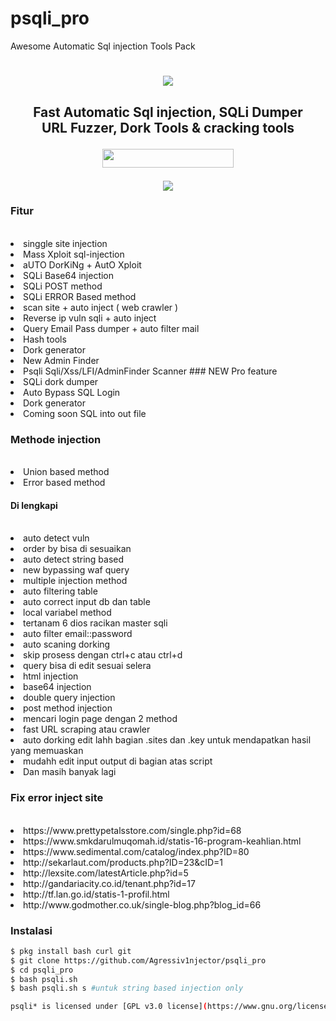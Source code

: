 # psqli_pro
Awesome Automatic Sql injection Tools Pack
<h1 align="center">
  <img src="https://i.ibb.co/LYnKqpr/logopsqli.png"></h1>
   <h2 align="center">Fast Automatic Sql injection, SQLi Dumper<br>URL Fuzzer, Dork Tools & cracking tools
<p align="center">
  </a>
  <a href="psqli.sh">
     <img src="https://i.ibb.co/br5DH3z/1586858881-picsay.jpg" height="30" width="210">
  </a>
</h2>
</p>
<p align="center">
  <img src="https://i.ibb.co/JjGDcgw/psqli2.png">
</p>

### Fitur
<br>
<li> singgle site injection
<li> Mass Xploit sql-injection
<li> aUTO DorKiNg + AutO Xploit
<li> SQLi Base64 injection
<li> SQLi POST method
<li> SQLi ERROR Based method
<li> scan site + auto inject ( web crawler )
<li> Reverse ip vuln sqli + auto inject
<li> Query Email Pass dumper + auto filter mail
<li> Hash tools
<li> Dork generator
<li> New Admin Finder
<li> Psqli Sqli/Xss/LFI/AdminFinder Scanner
### NEW Pro feature
<li> SQLi dork dumper
<li> Auto Bypass SQL Login
<li> Dork generator
<li> Coming soon SQL into out file
  
### Methode injection
<br>
<li> Union based method
<li> Error based method
  
#### Di lengkapi
<br>
<li> auto detect vuln
<li> order by bisa di sesuaikan
<li> auto detect string based
<li> new bypassing waf query
<li> multiple injection method
<li> auto filtering table
<li> auto correct input db dan table
<li> local variabel method
<li> tertanam 6 dios racikan master sqli
<li> auto filter email::password
<li> auto scaning dorking
<li> skip prosess dengan ctrl+c atau ctrl+d
<li> query bisa di edit sesuai selera
<li> html injection
<li> base64 injection
<li> double query injection
<li> post method injection
<li> mencari login page dengan 2 method
<li> fast URL scraping atau crawler
<li> auto dorking edit lahh bagian .sites dan .key untuk mendapatkan hasil yang memuaskan
<li> mudahh edit input output di bagian atas script
<li> Dan masih banyak lagi
  
### Fix error inject site
<br>
<li> https://www.prettypetalsstore.com/single.php?id=68
<li> https://www.smkdarulmuqomah.id/statis-16-program-keahlian.html
<li> https://www.sedimental.com/catalog/index.php?ID=80
<li> http://sekarlaut.com/products.php?ID=23&cID=1
<li> http://lexsite.com/latestArticle.php?id=5
<li> http://gandariacity.co.id/tenant.php?id=17
<li> http://tf.lan.go.id/statis-1-profil.html
<li> http://www.godmother.co.uk/single-blog.php?blog_id=66
  
### Instalasi

  ```bash
$ pkg install bash curl git
$ git clone https://github.com/Agressiv1njector/psqli_pro
$ cd psqli_pro
$ bash psqli.sh
$ bash psqli.sh s #untuk string based injection only

psqli* is licensed under [GPL v3.0 license](https://www.gnu.org/licenses/gpl-3.0.en.html)

